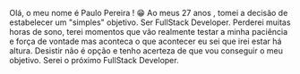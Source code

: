 Olá, o meu nome é Paulo Pereira ! 😁
Ao meus 27 anos , tomei a decisão de estabelecer um "simples" objetivo. Ser FullStack Developer.
Perderei muitas horas de sono, terei momentos que vão realmente testar a minha paciência e força de vontade mas aconteca o que acontecer eu sei que irei estar há altura.
Desistir não é opção e tenho acerteza de que vou conseguir o  meu objetivo.
Serei o próximo FullStack Developer.
